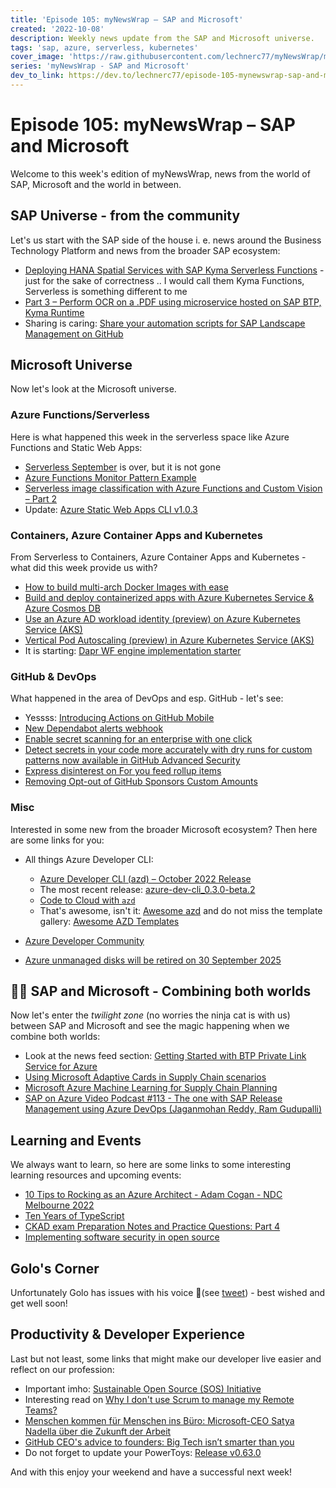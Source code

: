 ```yaml
---
title: 'Episode 105: myNewsWrap – SAP and Microsoft'
created: '2022-10-08'
description: Weekly news update from the SAP and Microsoft universe.
tags: 'sap, azure, serverless, kubernetes'
cover_image: 'https://raw.githubusercontent.com/lechnerc77/myNewsWrap/main/episodes/cover-images/episode105small.png'
series: 'myNewsWrap - SAP and Microsoft'
dev_to_link: https://dev.to/lechnerc77/episode-105-mynewswrap-sap-and-microsoft-5bld
---
```


# Episode 105: myNewsWrap – SAP and Microsoft

Welcome to this week's edition of myNewsWrap, news from the world of SAP, Microsoft and the world in between.

## SAP Universe - from the community

Let's us start with the SAP side of the house i. e. news around the Business Technology Platform and news from the broader SAP ecosystem:

* [Deploying HANA Spatial Services with SAP Kyma Serverless Functions](https://blogs.sap.com/2022/10/06/deploying-hana-spatial-services-with-sap-kyma-serverless-functions/) - just for the sake of correctness .. I would call them Kyma Functions, Serverless is something different to me
* [Part 3 – Perform OCR on a .PDF using microservice hosted on SAP BTP, Kyma Runtime](https://blogs.sap.com/2022/10/04/part-3-perform-ocr-on-a-.pfd-using-microservice-hosted-on-sap-btp-kyma-runtime)
* Sharing is caring: [Share your automation scripts for SAP Landscape Management on GitHub](https://blogs.sap.com/2022/09/30/share-your-automation-scripts-for-sap-landscape-management-on-github/)

## Microsoft Universe

Now let's look at the Microsoft universe.

### Azure Functions/Serverless

Here is what happened this week in the serverless space like Azure Functions and Static Web Apps:

* [Serverless September](https://azure.github.io/Cloud-Native/serverless-september/) is over, but it is not gone
* [Azure Functions Monitor Pattern Example](https://www.imaginarium.dev/azure-functions-monitor-pattern/)
* [Serverless image classification with Azure Functions and Custom Vision – Part 2](https://techcommunity.microsoft.com/t5/educator-developer-blog/serverless-image-classification-with-azure-functions-and-custom/ba-p/3638372/?WT.mc_id=AZ-MVP-5004195)
* Update: [Azure Static Web Apps CLI v1.0.3](https://github.com/Azure/static-web-apps-cli/releases/tag/v1.0.3)

### Containers, Azure Container Apps and Kubernetes

From Serverless to Containers, Azure Container Apps and Kubernetes - what did this week provide us with?

* [How to build multi-arch Docker Images with ease](https://www.thorsten-hans.com/how-to-build-multi-arch-docker-images-with-ease/)
* [Build and deploy containerized apps with Azure Kubernetes Service & Azure Cosmos DB](https://devblogs.microsoft.com/cosmosdb/containerized-apps-aks-azure-cosmos-db/?WT.mc_id=AZ-MVP-5004195)
* [Use an Azure AD workload identity (preview) on Azure Kubernetes Service (AKS)](https://learn.microsoft.com/azure/aks/workload-identity-overview)
* [Vertical Pod Autoscaling (preview) in Azure Kubernetes Service (AKS)](https://learn.microsoft.com/azure/aks/vertical-pod-autoscaler)
* It is starting: [Dapr WF engine implementation starter](https://github.com/dapr/dapr/pull/5301)

### GitHub & DevOps

What happened in the area of DevOps and esp. GitHub - let's see:

* Yessss: [Introducing Actions on GitHub Mobile](https://github.blog/changelog/2022-10-04-introducing-actions-on-github-mobile/)
* [New Dependabot alerts webhook](https://github.blog/changelog/2022-10-06-new-dependabot-alerts-webhook/)
* [Enable secret scanning for an enterprise with one click](https://github.blog/changelog/2022-10-06-enable-secret-scanning-for-an-enterprise-with-one-click/)
* [Detect secrets in your code more accurately with dry runs for custom patterns now available in GitHub Advanced Security](https://github.blog/2022-10-05-detect-secrets-in-your-code-more-accurately-with-dry-runs-for-custom-patterns/)
* [Express disinterest on For you feed rollup items](https://github.blog/changelog/2022-10-06-express-disinterest-on-for-you-feed-rollup-items/)
* [Removing Opt-out of GitHub Sponsors Custom Amounts](https://github.blog/changelog/2022-10-03-removing-opt-out-of-github-sponsors-custom-amounts/)

### Misc

Interested in some new from the broader Microsoft ecosystem? Then here are some links for you:

* All things Azure Developer CLI:

  * [Azure Developer CLI (azd) – October 2022 Release](https://devblogs.microsoft.com/azure-sdk/azure-developer-cli-azd-october-2022-release/?WT.mc_id=AZ-MVP-5004195)
  * The most recent release: [azure-dev-cli_0.3.0-beta.2](https://github.com/Azure/azure-dev/releases/tag/azure-dev-cli_0.3.0-beta.2)
  * [Code to Cloud with `azd`](https://azure.github.io/Cloud-Native/blog/29-azure-developer-cli/)
  * That's awesome, isn't it: [Awesome azd](https://github.com/Azure/awesome-azd) and do not miss the template gallery: [Awesome AZD Templates](https://azure.github.io/awesome-azd/)

* [Azure Developer Community](https://github.com/Azure/dev-community)
* [Azure unmanaged disks will be retired on 30 September 2025](https://azure.microsoft.com/en-gb/updates/azure-unmanaged-disks-will-be-retired-on-30-september-2025/?WT.mc_id=AZ-MVP-5004195)

## 🐱‍👤 SAP and Microsoft - Combining both worlds

Now let's enter the _twilight zone_ (no worries the ninja cat is with us) between SAP and Microsoft and see the magic happening when we combine both worlds:

* Look at the news feed section: [Getting Started with BTP Private Link Service for Azure](https://blogs.sap.com/2021/12/29/getting-started-with-btp-private-link-service-for-azure/)
* [Using Microsoft Adaptive Cards in Supply Chain scenarios](https://blogs.sap.com/2022/10/03/using-microsoft-adaptive-cards-in-supply-chain-scenarios/)
* [Microsoft Azure Machine Learning for Supply Chain Planning](https://blogs.sap.com/2022/10/03/microsoft-azure-machine-learning-for-supply-chain-planning/)
* [SAP on Azure Video Podcast #113 - The one with SAP Release Management using Azure DevOps (Jaganmohan Reddy, Ram Gudupalli)](https://youtu.be/G83GbqxmV-k)

## Learning and Events

We always want to learn, so here are some links to some interesting learning resources and upcoming events:

* [10 Tips to Rocking as an Azure Architect - Adam Cogan - NDC Melbourne 2022](https://youtu.be/Xtihes__kpw)
* [Ten Years of TypeScript](https://devblogs.microsoft.com/typescript/ten-years-of-typescript/?WT.mc_id=AZ-MVP-5004195)
* [CKAD exam Preparation Notes and Practice Questions: Part 4](https://blog.prateekjain.dev/ckad-exam-preparation-notes-and-practice-questions-part-4)
* [Implementing software security in open source](https://github.com/readme/guides/sigstore-software-security)

## Golo's Corner

Unfortunately Golo has issues with his voice 🤒(see [tweet](https://twitter.com/goloroden/status/1568943050029953025?s=20&t=LcU-_bEuUdtG-mjP6dWyHw)) - best wished and get well soon!

## Productivity & Developer Experience

Last but not least, some links that might make our developer live easier and reflect on our profession:

* Important imho: [Sustainable Open Source (SOS) Initiative](https://github.com/sosinitiative/sosinitiative#sustainable-open-source-sos-initiative)
* Interesting read on [Why I don't use Scrum to manage my Remote Teams?](https://threadreaderapp.com/thread/1577644315924467712.html)
* [Menschen kommen für Menschen ins Büro: Microsoft-CEO Satya Nadella über die Zukunft der Arbeit](https://news.microsoft.com/de-de/menschen-kommen-fuer-menschen-ins-buero-microsoft-ceo-satya-nadella-ueber-die-zukunft-der-arbeit/)
* [GitHub CEO's advice to founders: Big Tech isn’t smarter than you](https://www.bizjournals.com/sanfrancisco/inno/stories/inno-insights/2022/10/04/startup-world-cup-2022-github-microsoft.html)
* Do not forget to update your PowerToys: [Release v0.63.0](https://github.com/microsoft/PowerToys/releases/tag/v0.63.0)

And with this enjoy your weekend and have a successful next week!
